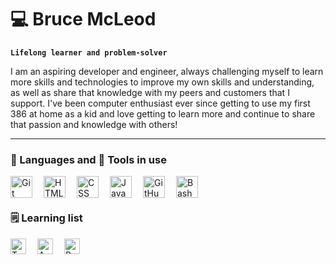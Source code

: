 # 💻 Bruce McLeod

**`Lifelong learner and problem-solver`**

I am an aspiring developer and engineer, always challenging myself to learn more skills and technologies to improve my own skills and understanding, as well as share that knowledge with my peers and customers that I support.
I've been computer enthusiast ever since getting to use my first 386 at home as a kid and love getting to learn more and continue to share that passion and knowledge with others!

---

### 💬 Languages and 🔧 Tools in use

<img align="left" alt="Git" width="35px" style="padding-right:15px;" src="https://cdn.jsdelivr.net/gh/devicons/devicon/icons/git/git-original.svg" />
<img align="left" alt="HTML" width="35px" style="padding-right:15px;" src="https://cdn.jsdelivr.net/gh/devicons/devicon/icons/html5/html5-plain.svg" />
<img align="left" alt="CSS" width="35px" style="padding-right:15px;" src="https://cdn.jsdelivr.net/gh/devicons/devicon/icons/css3/css3-plain.svg" />
<img align="left" alt="JavaScript" width="35px" style="padding-right:15px;" src="https://cdn.jsdelivr.net/gh/devicons/devicon/icons/javascript/javascript-plain.svg" />
<img align="left" alt="GitHub" width="35px" style="padding-right:15px;" src="https://cdn.jsdelivr.net/gh/devicons/devicon/icons/github/github-original.svg" />
<img align="left" alt="Bash" width="35px" style="padding-right:15px;" src="https://cdn.jsdelivr.net/gh/devicons/devicon/icons/bash/bash-original.svg" />
<br />

#

### 🗒 Learning list

<img align="left" alt="TypeScript" width="25px" style="padding-right:15px;" src="https://cdn.jsdelivr.net/gh/devicons/devicon/icons/typescript/typescript-plain.svg" />
<img align="left" alt="Angular" width="25px" style="padding-right:15px;" src="https://cdn.jsdelivr.net/gh/devicons/devicon/icons/angularjs/angularjs-plain.svg" />
<img align="left" alt="React" width="25px" style="padding-right:15px;" src="https://cdn.jsdelivr.net/gh/devicons/devicon/icons/react/react-original.svg" />
<br />

#


